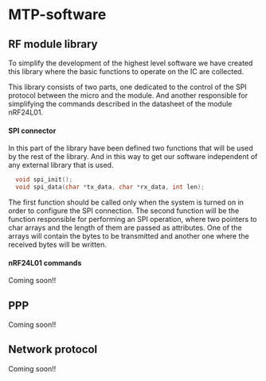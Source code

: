 # MTP-software


## RF module library

To simplify the development of the highest level software we have created this library where the basic functions to operate on the IC are collected.

This library consists of two parts, one dedicated to the control of the SPI protocol between the micro and the module. And another responsible for simplifying the commands described in the datasheet of the module nRF24L01.

#### SPI connector

In this part of the library have been defined two functions that will be used by the rest of the library. And in this way to get our software independent of any external library that is used.

```c
  void spi_init();
  void spi_data(char *tx_data, char *rx_data, int len);
```

The first function should be called only when the system is turned on in order to configure the SPI connection.
The second function will be the function responsible for performing an SPI operation, where two pointers to char arrays and the length of them are passed as attributes. One of the arrays will contain the bytes to be transmitted and another one where the received bytes will be written.



#### nRF24L01 commands

Coming soon!!

## PPP

Coming soon!!

## Network protocol

Coming soon!!
